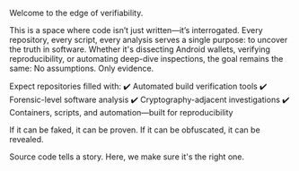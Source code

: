 Welcome to the edge of verifiability.

This is a space where code isn’t just written—it’s interrogated. Every repository, every script, every analysis serves a single purpose: to uncover the truth in software. Whether it's dissecting Android wallets, verifying reproducibility, or automating deep-dive inspections, the goal remains the same: No assumptions. Only evidence.

Expect repositories filled with:
✔️ Automated build verification tools
✔️ Forensic-level software analysis
✔️ Cryptography-adjacent investigations
✔️ Containers, scripts, and automation—built for reproducibility

If it can be faked, it can be proven.
If it can be obfuscated, it can be revealed.

Source code tells a story. Here, we make sure it's the right one.
